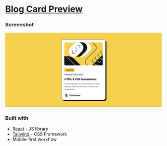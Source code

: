# [Blog Card Preview](https://spectacular-brioche-00bd70.netlify.app/)

### Screenshot

![](./screenshot.png)

### Built with

-   [React](https://reactjs.org/) - JS library
-   [Tailwind](https://tailwindcss.com/) - CSS Framework
-   Mobile-first workflow
